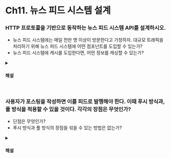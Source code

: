 # Ch11. 뉴스 피드 시스템 설계

### HTTP 프로토콜을 기반으로 동작하는 뉴스 피드 시스템 API를 설계하시오. 

* 뉴스 피드 시스템에는 매일 천만 명 이상이 방문한다고 가정하자. 대규모 트래픽을 처리하기 위해 뉴스 피드 시스템에 어떤 컴포넌트를 도입할 수 있는가?
* 뉴스 피드 시스템에 캐시를 도입한다면, 어떤 정보를 캐싱할 수 있는가?

<details>
<summary><h4>해설</h4></summary>

> HTTP 프로토콜을 기반으로 동작하는 뉴스 피드 시스템 API를 설계하시오.
* 피드를 발행하는 API와 피드를 읽어오는 API가 필요하다.
* 피드 발행 API 예시 - `POST /feed`
* 피드 읽기 API 예시 - `GET /feed/me`

> 뉴스 피드 시스템에는 매일 천만 명 이상이 방문한다고 가정하자. 대규모 트래픽을 처리하기 위해 뉴스 피드 시스템에 어떤 컴포넌트를 도입할 수 있는가?
* 웹 서버를 무상태로 유지하고 트래픽 규모에 따라 자동 증설되도록 설정한다
* 로드 밸런서를 사용해 사용자의 요청을 여러 웹 서버에 분산시킨다
* 자주 접근되는 정보는 캐싱해 읽기 효율을 증가시킨다
* 이미지나 비디오 같은 미디어 콘텐츠는 CDN에 저장한다

> 뉴스 피드 시스템에 캐시를 도입한다면, 어떤 정보를 캐싱할 수 있는가?
* 뉴스 피드 시스템은 사용자에게 발행된 피드들을 빠르게 읽어오는 것이 중요하다
* 따라서 사용자별로 자신에게 발행된 포스팅 ID나 포스팅 정보 등을 캐싱해 시스템 성능을 향상시킬 수 있다
</details>


<br>

### 사용자가 포스팅을 작성하면 이를 피드로 발행해야 한다. 이때 푸시 방식과, 풀 방식을 적용할 수 있을 것이다. 각각의 장점은 무엇인가?

* 단점은 무엇인가?
* 푸시 방식과 풀 방식의 장점을 섞을 수 있는 방법은 없는가?

<details>
<summary><h4>해설</h4></summary>

> 사용자가 포스팅을 작성하면 이를 피드로 발행해야 한다. 이때 푸시 방식과, 풀 방식을 적용할 수 있을 것이다. 각각의 장점은 무엇인가?
* 푸시 방식 - 포스팅이 작성되자마자 실시간으로 피드를 발행할 수 있다.
* 풀 방식 - 서비스를 자주 사용하지 않는 사용자한테는 피드를 발행하지 않아도 된다 

> 단점은 무엇인가?
* 푸시 방식 - 친구가 많은 사용자일 경우 뉴스 피드를 갱신하는 데 많은 시간이 소요된다
* 풀 방식 - 뉴스 피드를 읽는 데 오랜 시간이 걸린다

> 푸시 방식과 풀 방식의 장점을 섞을 수 있는 방법은 없는가?
* 기본 정책으로는 푸시 방식을 사용하되, 친구가 많은 사용자에게는 풀 방식을 적용할 수 있다.
</details>
